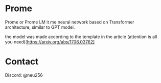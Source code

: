 # Prome
Prome or Prome LM it me neural network based on Transformer architecture, similar to GPT model.

the model was made according to the template in the article (attention is all you need)[https://arxiv.org/abs/1706.03762]

# Contact 
Discord: @neu256
